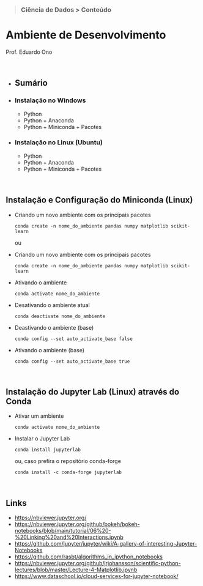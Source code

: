 > ### Ciência de Dados > Conteúdo

# Ambiente de Desenvolvimento

Prof. Eduardo Ono

<br>

* ## Sumário

* ### Instalação no Windows

  * Python
  * Python + Anaconda
  * Python + Miniconda + Pacotes

* ### Instalação no Linux (Ubuntu)

  * Python
  * Python + Anaconda
  * Python + Miniconda + Pacotes

<br>

## Instalação e Configuração do Miniconda (Linux)

* Criando um novo ambiente com os principais pacotes

  ```
  conda create -n nome_do_ambiente pandas numpy matplotlib scikit-learn
  ```

  ou

* Criando um novo ambiente com os principais pacotes

  ```
  conda create -n nome_do_ambiente pandas numpy matplotlib scikit-learn
  ```

* Ativando o ambiente

  ```
  conda activate nome_do_ambiente
  ```

* Desativando o ambiente atual

  ```
  conda deactivate nome_do_ambiente
  ```

* Deastivando o ambiente (base)

  ```
  conda config --set auto_activate_base false
  ```

* Ativando o ambiente (base)

  ```
  conda config --set auto_activate_base true
  ```

<br>

## Instalação do Jupyter Lab (Linux) através do Conda

* Ativar um ambiente

  ```
  conda activate nome_do_ambiente
  ```

* Instalar o Jupyter Lab

  ```
  conda install jupyterlab
  ```

  ou, caso prefira o repositório conda-forge

  ```
  conda install -c conda-forge jupyterlab
  ```

<br>

## Links

* https://nbviewer.jupyter.org/
* https://nbviewer.jupyter.org/github/bokeh/bokeh-notebooks/blob/main/tutorial/06%20-%20Linking%20and%20Interactions.ipynb
* https://github.com/jupyter/jupyter/wiki/A-gallery-of-interesting-Jupyter-Notebooks
* https://github.com/rasbt/algorithms_in_ipython_notebooks
* https://nbviewer.jupyter.org/github/jrjohansson/scientific-python-lectures/blob/master/Lecture-4-Matplotlib.ipynb
* https://www.dataschool.io/cloud-services-for-jupyter-notebook/

<br>
